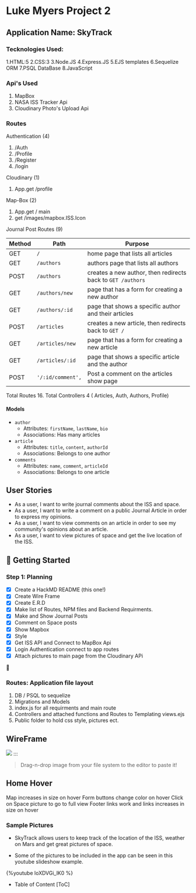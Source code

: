 # Luke Myers Project 2 
## Application Name: SkyTrack
### Tecknologies Used:
1.HTML:5
2.CSS:3
3.Node.JS
4.Express.JS 
5.EJS templates
6.Sequelize ORM
7.PSQL DataBase 
8.JavaScript

### Api's Used
1. MapBox
2. NASA ISS Tracker Api
3. Cloudinary Photo's Upload Api


### Routes
Authentication (4) 
1. /Auth 
2. /Profile
3. /Register
4. /login


 Cloudinary (1)
 1. App.get /profile
 

  Map-Box (2)
 1. App.get / main
 2. get /images/mapbox.ISS.Icon

 
 Journal Post Routes  (9)

| Method | Path | Purpose |
| ------ | -------------- | -------------------------------- |
| GET | `/` | home page that lists all articles |
| GET | `/authors` | authors page that lists all authors |
| POST | `/authors` | creates a new author, then redirects back to `GET /authors` |
| GET | `/authors/new` | page that has a form for creating a new author |
| GET | `/authors/:id` | page that shows a specific author and their articles |
| POST | `/articles` | creates a new article, then redirects back to `GET /` |
| GET | `/articles/new` | page that has a form for creating a new article |
| GET | `/articles/:id` | page that shows a specific article and the author |
| POST| `'/:id/comment',`| Post a comment on the articles show page

 Total Routes 16.
  Total Controllers 4 ( Articles, Auth, Authors, Profile)

#### Models
  
  * `author`
    * Attributes: `firstName`, `lastName`, `bio`
    * Associations: Has many articles
  * `article`
    * Attributes: `title`, `content`, `authorId`
    * Associations: Belongs to one author
  * `comments`
    * Attributes: `name`, `comment`, `articleId`
    * Associations: Belongs to one article

## User Stories

* As a user, I want to write journal comments about the ISS and space. 
* As a user, I want to write a comment on a public Journal Article in order to express my opinions.
* As a user, I want to view comments on an article in order to see my community's opinions about an article.
* As a user, I want to view pictures of space and get the live location of the ISS. 



## :memo: Getting Started

### Step 1: Planning 

- [x] Create a  HackMD README (this one!)
- [x] Create Wire Frame
- [x] Create E.R.D
- [x] Make list of Routes, NPM files and Backend Requirments. 
- [x] Make and Show Journal Posts
- [x] Comment on Space posts
- [x] Show Mapbox
- [x] Style
- [x] Get ISS API and Connect to MapBox Api
- [x] Login Authentication connect to app routes
- [x] Attach pictures to main page from the Cloudinary APi

:rocket: 


### Routes: Application file layout

1. DB / PSQL  to sequelize
2. Migrations and Models
3. index.js for all requirments and main route
4. Controllers and attached functions and Routes to Templating views.ejs
5. Public folder to hold css style, pictures ect. 




## WireFrame
![](https://i.imgur.com/xrlfRpF.jpg)
:::

> Drag-n-drop image from your file system to the editor to paste it!

## Home Hover 
Map increases in size on hover
Form buttons change color on hover
Click on Space picture to go to full view
Footer links work and links increases in size on hover



### Sample Pictures 

- SkyTrack allows users to keep track of the location of the ISS, weather on Mars and get great pictures of space. 

- Some of the pictures to be included in the app can be seen in this youtube slideshow example. 

{%youtube loXDVGi_lK0 %}


- Table of Content
[ToC]

